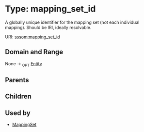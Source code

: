 
# Type: mapping_set_id


A globally unique identifier for the mapping set (not each individual mapping). Should be IRI, ideally resolvable.

URI: [sssom:mapping_set_id](http://w3id.org/sssom/mapping_set_id)


## Domain and Range

None ->  <sub>OPT</sub> [Entity](Entity.md)

## Parents


## Children


## Used by

 * [MappingSet](MappingSet.md)
